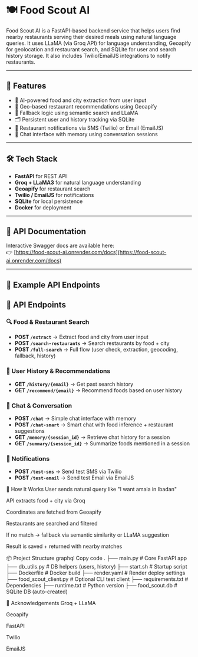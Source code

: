 # 🍽️ Food Scout AI

Food Scout AI is a FastAPI-based backend service that helps users find nearby restaurants serving their desired meals using natural language queries. It uses LLaMA (via Groq API) for language understanding, Geoapify for geolocation and restaurant search, and SQLite for user and search history storage. It also includes Twilio/EmailJS integrations to notify restaurants.

---

## 🚀 Features
- 🤖 AI-powered food and city extraction from user input  
- 📍 Geo-based restaurant recommendations using Geoapify  
- 🔄 Fallback logic using semantic search and LLaMA  
- 🗂️ Persistent user and history tracking via SQLite  
- 📲 Restaurant notifications via SMS (Twilio) or Email (EmailJS)  
- 💬 Chat interface with memory using conversation sessions  

---

## 🛠️ Tech Stack
- **FastAPI** for REST API  
- **Groq + LLaMA3** for natural language understanding  
- **Geoapify** for restaurant search  
- **Twilio / EmailJS** for notifications  
- **SQLite** for local persistence  
- **Docker** for deployment  

---

## 📖 API Documentation
Interactive Swagger docs are available here:  
👉 [https://food-scout-ai.onrender.com/docs](https://food-scout-ai.onrender.com/docs)

---

## 🔑 Example API Endpoints

## 📌 API Endpoints

### 🔍 Food & Restaurant Search
- **POST `/extract`** → Extract food and city from user input  
- **POST `/search-restaurants`** → Search restaurants by food + city  
- **POST `/full-search`** → Full flow (user check, extraction, geocoding, fallback, history)

### 📜 User History & Recommendations
- **GET `/history/{email}`** → Get past search history  
- **GET `/recommend/{email}`** → Recommend foods based on user history  

### 💬 Chat & Conversation
- **POST `/chat`** → Simple chat interface with memory  
- **POST `/chat-smart`** → Smart chat with food inference + restaurant suggestions  
- **GET `/memory/{session_id}`** → Retrieve chat history for a session  
- **GET `/summary/{session_id}`** → Summarize foods mentioned in a session  

### 📲 Notifications
- **POST `/test-sms`** → Send test SMS via Twilio  
- **POST `/test-email`** → Send test Email via EmailJS  

🧠 How It Works
User sends natural query like "I want amala in Ibadan"

API extracts food + city via Groq

Coordinates are fetched from Geoapify

Restaurants are searched and filtered

If no match → fallback via semantic similarity or LLaMA suggestion

Result is saved + returned with nearby matches

📦 Project Structure
graphql
Copy code
.
├── main.py               # Core FastAPI app
├── db_utils.py           # DB helpers (users, history)
├── start.sh              # Startup script
├── Dockerfile            # Docker build
├── render.yaml           # Render deploy settings
├── food_scout_client.py  # Optional CLI test client
├── requirements.txt      # Dependencies
├── runtime.txt           # Python version
├── food_scout.db         # SQLite DB (auto-created)

🙏 Acknowledgements
Groq + LLaMA

Geoapify

FastAPI

Twilio

EmailJS
